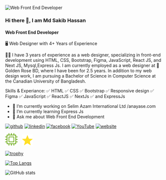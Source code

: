 ![Web Front End Developer](https://media.licdn.com/dms/image/v2/D4D16AQEkKZenCUUOZA/profile-displaybackgroundimage-shrink_350_1400/profile-displaybackgroundimage-shrink_350_1400/0/1698903660190?e=1734566400&v=beta&t=Fjsxv4_KdEk5QrVMR4ejbndYs5jI-H3RdAGzrprCadM)

### Hi there 👋, I am Md Sakib Hassan
#### Web Front End Developer

🖥 Web Designer with 4+ Years of Experience

👨‍💻 I have 3 years of experience as a web designer, specializing in front-end development using HTML, CSS, Bootstrap, Figma, JavaScript, React JS, and Next JS, Mysql,Express Js. I am currently employed as a web designer 
at 💄Golden Rose BD, where I have been for 2.5 years. In addition to my web design work, I am pursuing a Bachelor of Science in Computer Science at the Canadian University of Bangladesh.

Skills & Experiance:
✅ HTML
✅ CSS
✅ Bootstrap
✅ Responsive design
✅ Figma
✅ JavaScript
✅ ReactJS
✅ NextJs
✅ and ExpressJs

- 🔭 I’m currently working on Selim Azam International Ltd /anayase.com 
- 🌱 I’m currently learning Express Js 
- 💬 Ask me about Web Front End Development 


[<img src='https://cdn.jsdelivr.net/npm/simple-icons@3.0.1/icons/github.svg' alt='github' height='40'>](https://github.com/mdsakibhassan2001)  [<img src='https://cdn.jsdelivr.net/npm/simple-icons@3.0.1/icons/linkedin.svg' alt='linkedin' height='40'>](https://www.linkedin.com/in/md-sakib-hassan-919a00201/?trk=opento_sprofile_details/)  [<img src='https://cdn.jsdelivr.net/npm/simple-icons@3.0.1/icons/facebook.svg' alt='facebook' height='40'>](https://www.facebook.com/profile.php?id=61550243630822&rdid=1jDgNUkedBy5GohW&share_url=https%3A%2F%2Fwww.facebook.com%2Fshare%2F14dG8yGF4w%2F)  [<img src='https://cdn.jsdelivr.net/npm/simple-icons@3.0.1/icons/youtube.svg' alt='YouTube' height='40'>](https://www.youtube.com/channel/https://www.youtube.com/channel/UC4PArsNP5n73lKCQrW2brlQ)  [<img src='https://cdn.jsdelivr.net/npm/simple-icons@3.0.1/icons/icloud.svg' alt='website' height='40'>](https://mdsakibhassan2001.github.io/Portfolio/)  

<a href='https://docs.github.com/en/developers'><img src='https://raw.githubusercontent.com/acervenky/animated-github-badges/master/assets/devbadge.gif' width='40' height='40'></a> <a href='https://stars.github.com/'><img src='https://raw.githubusercontent.com/acervenky/animated-github-badges/master/assets/starbadge.gif' width='35' height='35'></a> 

[![trophy](https://github-profile-trophy.vercel.app/?username=mdsakibhassan2001)](https://github.com/ryo-ma/github-profile-trophy)

[![Top Langs](https://github-readme-stats.vercel.app/api/top-langs/?username=mdsakibhassan2001)](https://github.com/anuraghazra/github-readme-stats)

![GitHub stats](https://github-readme-stats.vercel.app/api?username=mdsakibhassan2001&show_icons=true&count_private=true)  

